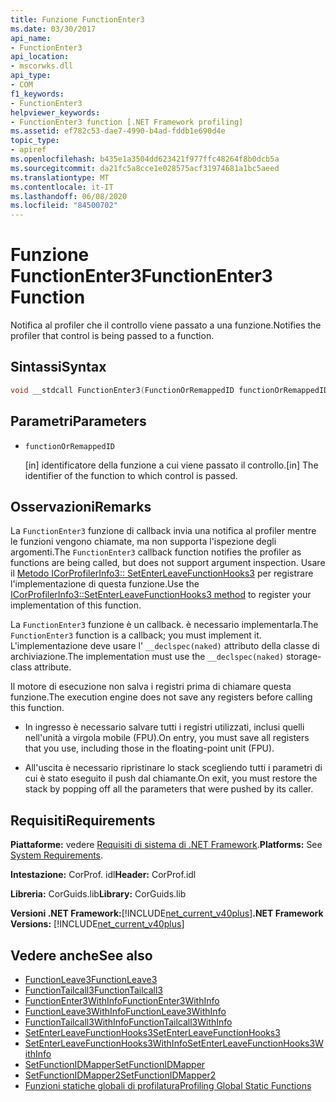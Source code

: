 ```yaml
---
title: Funzione FunctionEnter3
ms.date: 03/30/2017
api_name:
- FunctionEnter3
api_location:
- mscorwks.dll
api_type:
- COM
f1_keywords:
- FunctionEnter3
helpviewer_keywords:
- FunctionEnter3 function [.NET Framework profiling]
ms.assetid: ef782c53-dae7-4990-b4ad-fddb1e690d4e
topic_type:
- apiref
ms.openlocfilehash: b435e1a3504dd623421f977ffc48264f8b0dcb5a
ms.sourcegitcommit: da21fc5a8cce1e028575acf31974681a1bc5aeed
ms.translationtype: MT
ms.contentlocale: it-IT
ms.lasthandoff: 06/08/2020
ms.locfileid: "84500702"
---
```

# <a name="functionenter3-function"></a><span data-ttu-id="b986e-102">Funzione FunctionEnter3</span><span class="sxs-lookup"><span data-stu-id="b986e-102">FunctionEnter3 Function</span></span>
<span data-ttu-id="b986e-103">Notifica al profiler che il controllo viene passato a una funzione.</span><span class="sxs-lookup"><span data-stu-id="b986e-103">Notifies the profiler that control is being passed to a function.</span></span>  
  
## <a name="syntax"></a><span data-ttu-id="b986e-104">Sintassi</span><span class="sxs-lookup"><span data-stu-id="b986e-104">Syntax</span></span>  
  
```cpp  
void __stdcall FunctionEnter3(FunctionOrRemappedID functionOrRemappedID);  
```  
  
## <a name="parameters"></a><span data-ttu-id="b986e-105">Parametri</span><span class="sxs-lookup"><span data-stu-id="b986e-105">Parameters</span></span>

- `functionOrRemappedID`

  <span data-ttu-id="b986e-106">\[in] identificatore della funzione a cui viene passato il controllo.</span><span class="sxs-lookup"><span data-stu-id="b986e-106">\[in] The identifier of the function to which control is passed.</span></span>

## <a name="remarks"></a><span data-ttu-id="b986e-107">Osservazioni</span><span class="sxs-lookup"><span data-stu-id="b986e-107">Remarks</span></span>  
 <span data-ttu-id="b986e-108">La `FunctionEnter3` funzione di callback invia una notifica al profiler mentre le funzioni vengono chiamate, ma non supporta l'ispezione degli argomenti.</span><span class="sxs-lookup"><span data-stu-id="b986e-108">The `FunctionEnter3` callback function notifies the profiler as functions are being called, but does not support argument inspection.</span></span> <span data-ttu-id="b986e-109">Usare il [Metodo ICorProfilerInfo3:: SetEnterLeaveFunctionHooks3](icorprofilerinfo3-setenterleavefunctionhooks3-method.md) per registrare l'implementazione di questa funzione.</span><span class="sxs-lookup"><span data-stu-id="b986e-109">Use the [ICorProfilerInfo3::SetEnterLeaveFunctionHooks3 method](icorprofilerinfo3-setenterleavefunctionhooks3-method.md) to register your implementation of this function.</span></span>  
  
 <span data-ttu-id="b986e-110">La `FunctionEnter3` funzione è un callback. è necessario implementarla.</span><span class="sxs-lookup"><span data-stu-id="b986e-110">The `FunctionEnter3` function is a callback; you must implement it.</span></span> <span data-ttu-id="b986e-111">L'implementazione deve usare l' `__declspec(naked)` attributo della classe di archiviazione.</span><span class="sxs-lookup"><span data-stu-id="b986e-111">The implementation must use the `__declspec(naked)` storage-class attribute.</span></span>  
  
 <span data-ttu-id="b986e-112">Il motore di esecuzione non salva i registri prima di chiamare questa funzione.</span><span class="sxs-lookup"><span data-stu-id="b986e-112">The execution engine does not save any registers before calling this function.</span></span>  
  
- <span data-ttu-id="b986e-113">In ingresso è necessario salvare tutti i registri utilizzati, inclusi quelli nell'unità a virgola mobile (FPU).</span><span class="sxs-lookup"><span data-stu-id="b986e-113">On entry, you must save all registers that you use, including those in the floating-point unit (FPU).</span></span>  
  
- <span data-ttu-id="b986e-114">All'uscita è necessario ripristinare lo stack scegliendo tutti i parametri di cui è stato eseguito il push dal chiamante.</span><span class="sxs-lookup"><span data-stu-id="b986e-114">On exit, you must restore the stack by popping off all the parameters that were pushed by its caller.</span></span>  
  
## <a name="requirements"></a><span data-ttu-id="b986e-115">Requisiti</span><span class="sxs-lookup"><span data-stu-id="b986e-115">Requirements</span></span>  
 <span data-ttu-id="b986e-116">**Piattaforme:** vedere [Requisiti di sistema di .NET Framework](../../get-started/system-requirements.md).</span><span class="sxs-lookup"><span data-stu-id="b986e-116">**Platforms:** See [System Requirements](../../get-started/system-requirements.md).</span></span>  
  
 <span data-ttu-id="b986e-117">**Intestazione:** CorProf. idl</span><span class="sxs-lookup"><span data-stu-id="b986e-117">**Header:** CorProf.idl</span></span>  
  
 <span data-ttu-id="b986e-118">**Libreria:** CorGuids.lib</span><span class="sxs-lookup"><span data-stu-id="b986e-118">**Library:** CorGuids.lib</span></span>  
  
 <span data-ttu-id="b986e-119">**Versioni .NET Framework:**[!INCLUDE[net_current_v40plus](../../../../includes/net-current-v40plus-md.md)]</span><span class="sxs-lookup"><span data-stu-id="b986e-119">**.NET Framework Versions:** [!INCLUDE[net_current_v40plus](../../../../includes/net-current-v40plus-md.md)]</span></span>  
  
## <a name="see-also"></a><span data-ttu-id="b986e-120">Vedere anche</span><span class="sxs-lookup"><span data-stu-id="b986e-120">See also</span></span>

- [<span data-ttu-id="b986e-121">FunctionLeave3</span><span class="sxs-lookup"><span data-stu-id="b986e-121">FunctionLeave3</span></span>](functionleave3-function.md)
- [<span data-ttu-id="b986e-122">FunctionTailcall3</span><span class="sxs-lookup"><span data-stu-id="b986e-122">FunctionTailcall3</span></span>](functiontailcall3-function.md)
- [<span data-ttu-id="b986e-123">FunctionEnter3WithInfo</span><span class="sxs-lookup"><span data-stu-id="b986e-123">FunctionEnter3WithInfo</span></span>](functionenter3withinfo-function.md)
- [<span data-ttu-id="b986e-124">FunctionLeave3WithInfo</span><span class="sxs-lookup"><span data-stu-id="b986e-124">FunctionLeave3WithInfo</span></span>](functionleave3withinfo-function.md)
- [<span data-ttu-id="b986e-125">FunctionTailcall3WithInfo</span><span class="sxs-lookup"><span data-stu-id="b986e-125">FunctionTailcall3WithInfo</span></span>](functiontailcall3withinfo-function.md)
- [<span data-ttu-id="b986e-126">SetEnterLeaveFunctionHooks3</span><span class="sxs-lookup"><span data-stu-id="b986e-126">SetEnterLeaveFunctionHooks3</span></span>](icorprofilerinfo3-setenterleavefunctionhooks3-method.md)
- [<span data-ttu-id="b986e-127">SetEnterLeaveFunctionHooks3WithInfo</span><span class="sxs-lookup"><span data-stu-id="b986e-127">SetEnterLeaveFunctionHooks3WithInfo</span></span>](icorprofilerinfo3-setenterleavefunctionhooks3withinfo-method.md)
- [<span data-ttu-id="b986e-128">SetFunctionIDMapper</span><span class="sxs-lookup"><span data-stu-id="b986e-128">SetFunctionIDMapper</span></span>](icorprofilerinfo-setfunctionidmapper-method.md)
- [<span data-ttu-id="b986e-129">SetFunctionIDMapper2</span><span class="sxs-lookup"><span data-stu-id="b986e-129">SetFunctionIDMapper2</span></span>](icorprofilerinfo3-setfunctionidmapper2-method.md)
- [<span data-ttu-id="b986e-130">Funzioni statiche globali di profilatura</span><span class="sxs-lookup"><span data-stu-id="b986e-130">Profiling Global Static Functions</span></span>](profiling-global-static-functions.md)

